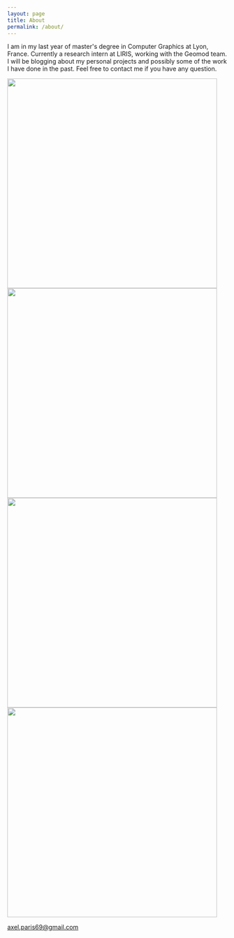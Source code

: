 ```yaml
---
layout: page
title: About
permalink: /about/
---
```


I am in my last year of master's degree in Computer Graphics at Lyon, France. Currently a research intern at LIRIS, working
with the Geomod team. I will be blogging about my personal projects and possibly some of the work I have done in the past.
Feel free to contact me if you have any question.

<img src="https://raw.githubusercontent.com/Moon519/moon519.github.io/master/images/screen11.png" width="480">
<img src="https://raw.githubusercontent.com/Moon519/moon519.github.io/master/images/screen3.png" width="480">

<img src="https://raw.githubusercontent.com/Moon519/moon519.github.io/master/images/ssrssao1.png" width="480">
<img src="https://raw.githubusercontent.com/Moon519/moon519.github.io/master/images/outerrain1.png" width="480">

[axel.paris69@gmail.com](mailto:axel.paris69@gmail.com)